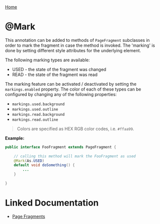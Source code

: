 [Home](../README.md)

# @Mark
This annotation can be added to methods of `PageFragment` subclasses in order to mark the fragment in case the method
is invoked. The 'marking' is done by setting different style attributes for the underlying element.

The following marking types are available:

- USED - the state of the fragment was changed
- READ - the state of the fragment was read

The marking feature can be activated / deactivated by setting the `markings.enabled` property.
The color of each of these types can be configured by changing any of the following properties:

- `markings.used.background`
- `markings.used.outline`
- `markings.read.background`
- `markings.read.outline`

> Colors are specified as HEX RGB color codes, i.e. `#ffaa99`.

**Example:**
```java
public interface FooFragment extends PageFragment {
 
    // calling this method will mark the FooFragment as used
    @Mark(As.USED)
    default void doSomething() {
        ...
    }
 
}
```

# Linked Documentation

- [Page Fragments](page-fragment.md)
